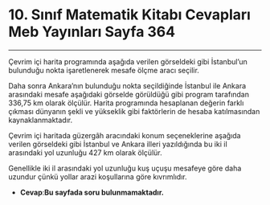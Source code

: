 # 10. Sınıf Matematik Kitabı Cevapları Meb Yayınları Sayfa 364

---

Çevrim içi harita programında aşağıda verilen görseldeki gibi İstanbul’un bulunduğu nokta işaretlenerek mesafe ölçme aracı seçilir.

Daha sonra Ankara’nın bulunduğu nokta seçildiğinde İstanbul ile Ankara arasındaki mesafe aşağıdaki görselde görüldüğü gibi program tarafından 336,75 km olarak ölçülür. Harita programında hesaplanan değerin farklı çıkması dünyanın şekli ve yükseklik gibi faktörlerin de hesaba katılmasından kaynaklanmaktadır.

Çevrim içi haritada güzergâh aracındaki konum seçeneklerine aşağıda verilen görseldeki gibi İstanbul ve Ankara illeri yazıldığında bu iki il arasındaki yol uzunluğu 427 km olarak ölçülür.

Genellikle iki il arasındaki yol uzunluğu kuş uçuşu mesafeye göre daha uzundur çünkü yollar arazi koşullarına göre kıvrımlıdır.

-   **Cevap**:**Bu sayfada soru bulunmamaktadır.**